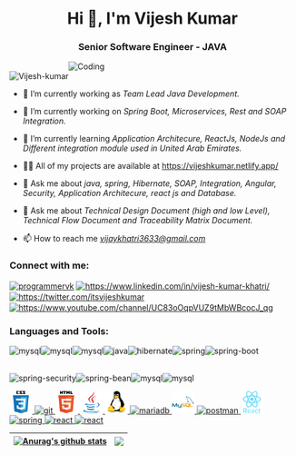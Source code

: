 <h1 align="center">Hi 👋, I'm Vijesh Kumar</h1>
<h3 align="center">Senior Software Engineer - JAVA </h3>

<img align="right" alt="Coding" width="400" src="https://cdn.dribbble.com/users/1162077/screenshots/3848914/programmer.gif">

<p align="left"> <img src="https://komarev.com/ghpvc/?username=itsvijeshkumar&label=Profile%20views&color=0e75b6&style=flat" alt="Vijesh-kumar" /> </p>

<!--<p align="left"> <a href="https://www.facebook.com/programmervk" target="blank"><img src="https://img.shields.io/facebook/follow/programmervk?logo=twitter&style=for-the-badge" alt="programmervk" /></a> </p> -->

- 🔭 I’m currently working as *Team Lead Java Development.*

- 🔭 I’m currently working on *Spring Boot, Microservices, Rest and SOAP Integration.*

- 🌱 I’m currently learning *Application Architecure, ReactJs, NodeJs and Different integration module used in United Arab Emirates.*

- 👨‍💻 All of my projects are available at https://vijeshkumar.netlify.app/

<!-- 📝 I regularly write articles on https://fazaltuts4u.blogspot.com/](https://fazaltuts4u.blogspot.com/) and this is my Youtube Channel https://www.youtube.com/c/FazalTuts4Uf](https://www.youtube.com/c/FazalTuts4Uf)-->

- 💬 Ask me about *java, spring, Hibernate, SOAP, Integration, Angular, Security, Application Architecure, react js and Database.*

- 💬 Ask me about *Technical Design Document (high and low Level), Technical Flow Document and Traceability Matrix Document.*

- 📫 How to reach me *vijaykhatri3633@gmail.com*

<h3 align="left">Connect with me:</h3>
<p align="left">
<a href="https://www.facebook.com/programmervk" target="blank"><img align="center" src="https://raw.githubusercontent.com/rahuldkjain/github-profile-readme-generator/master/src/images/icons/Social/facebook.svg" alt="programmervk" height="30" width="40" /></a>
<a href="https://www.linkedin.com/in/vijesh-kumar-khatri/" target="blank"><img align="center" src="https://raw.githubusercontent.com/rahuldkjain/github-profile-readme-generator/master/src/images/icons/Social/linked-in-alt.svg" alt="https://www.linkedin.com/in/vijesh-kumar-khatri/" height="30" width="40" /></a>
<a href="https://twitter.com/itsvijeshkumar" target="blank"><img align="center" src="https://raw.githubusercontent.com/rahuldkjain/github-profile-readme-generator/master/src/images/icons/Social/twitter.svg" alt="https://twitter.com/itsvijeshkumar" height="30" width="40" /></a>
  <a href="https://www.youtube.com/channel/UC83oOqpVUZ9tMbWBcocJ_qg" target="blank"><img align="center" src="https://raw.githubusercontent.com/rahuldkjain/github-profile-readme-generator/master/src/images/icons/Social/youtube.svg" alt="https://www.youtube.com/channel/UC83oOqpVUZ9tMbWBcocJ_qg" height="30" width="40" /></a>
  
  
</p>

<h3 align="left">Languages and Tools:</h3>
<img align="left" alt="mysql" src="https://img.shields.io/badge/html5-%23E34F26.svg?style=for-the-badge&logo=html5&logoColor=white" />
<img align="left" alt="mysql" src="https://img.shields.io/badge/css3-%231572B6.svg?style=for-the-badge&logo=css3&logoColor=white" />
<img align="left" alt="mysql" src="https://img.shields.io/badge/mysql-%2300f.svg?style=for-the-badge&logo=mysql&logoColor=white" />
<img align="left" alt="java" src="https://img.shields.io/badge/java-%23ED8B00.svg?style=for-the-badge&logo=java&logoColor=white" />
<img align="left" alt="hibernate" src="https://img.shields.io/badge/hibernate-%231572B6.svg?style=for-the-badge&logo=hibernate&logoColor=white" />
<img align="left" alt="spring" src="https://img.shields.io/badge/spring-%236DB33F.svg?style=for-the-badge&logo=spring&logoColor=white" />
<img align="left" alt="spring-boot" src="https://img.shields.io/badge/spring-boot-%236DB33F.svg?style=for-the-badge&logo=spring-boot&logoColor=white" />
</br>
<p align="left" alt="spring-bean" />
</br>
<img align="left" alt="spring-security" src="https://img.shields.io/badge/spring-security-%236DB33F.svg?style=for-the-badge&logo=spring-security&logoColor=white" />
<img align="left" alt="spring-bean" src="https://img.shields.io/badge/spring-bean-%236DB33F.svg?style=for-the-badge&logo=spring&logoColor=white" />
<img align="left" alt="mysql" src="https://img.shields.io/badge/angular-%2320232a.svg?style=for-the-badge&logo=angular&logoColor=%2361DAFB" />
<img alt="mysql" src="https://img.shields.io/badge/react-%2320232a.svg?style=for-the-badge&logo=react&logoColor=%2361DAFB" />

<p align="left"> <a href="https://www.w3schools.com/css/" target="_blank" rel="noreferrer"> <img src="https://raw.githubusercontent.com/devicons/devicon/master/icons/css3/css3-original-wordmark.svg" alt="css3" width="40" height="40"/> </a> <a href="https://git-scm.com/" target="_blank" rel="noreferrer"> <img src="https://www.vectorlogo.zone/logos/git-scm/git-scm-icon.svg" alt="git" width="40" height="40"/> </a> <a href="https://www.w3.org/html/" target="_blank" rel="noreferrer"> <img src="https://raw.githubusercontent.com/devicons/devicon/master/icons/html5/html5-original-wordmark.svg" alt="html5" width="40" height="40"/> </a> <a href="https://www.java.com" target="_blank" rel="noreferrer"> <img src="https://raw.githubusercontent.com/devicons/devicon/master/icons/java/java-original.svg" alt="java" width="40" height="40"/> </a> <a href="https://www.linux.org/" target="_blank" rel="noreferrer"> <img src="https://raw.githubusercontent.com/devicons/devicon/master/icons/linux/linux-original.svg" alt="linux" width="40" height="40"/> </a> <a href="https://mariadb.org/" target="_blank" rel="noreferrer"> <img src="https://www.vectorlogo.zone/logos/mariadb/mariadb-icon.svg" alt="mariadb" width="40" height="40"/> </a> <a href="https://www.mysql.com/" target="_blank" rel="noreferrer"> <img src="https://raw.githubusercontent.com/devicons/devicon/master/icons/mysql/mysql-original-wordmark.svg" alt="mysql" width="40" height="40"/> </a> <a href="https://postman.com" target="_blank" rel="noreferrer"> <img src="https://www.vectorlogo.zone/logos/getpostman/getpostman-icon.svg" alt="postman" width="40" height="40"/> </a> <a href="https://reactjs.org/" target="_blank" rel="noreferrer"> <img src="https://raw.githubusercontent.com/devicons/devicon/master/icons/react/react-original-wordmark.svg" alt="react" width="40" height="40"/> </a> <a href="https://reactnative.dev/" target="_blank" rel="noreferrer">  </a> <a href="https://spring.io/" target="_blank" rel="noreferrer"> <img src="https://upload.wikimedia.org/wikipedia/commons/4/44/Spring_Framework_Logo_2018.svg" alt="spring" width="auto" height="40"/>
  <img src="https://upload.wikimedia.org/wikipedia/commons/4/4e/Docker_%28container_engine%29_logo.svg" alt="react" width="auto" height="40"/>
    <img src="https://upload.wikimedia.org/wikipedia/commons/3/39/Kubernetes_logo_without_workmark.svg" alt="react" width="auto" height="40"/> </a> </p>

<!--<img src="https://www.vectorlogo.zone/logos/springio/springio-icon.svg" alt="spring" width="40" height="40"/>
<img src="https://reactnative.dev/img/header_logo.svg" alt="reactnative" width="40" height="40"/>
-->

<!-- <img align="left" width="47%"  src="https://github-readme-stats.vercel.app/api?username=Fazal-haroon&show_icons=true&theme=radical" />
<img align="left" width="47%" src="https://github-readme-stats.vercel.app/api/top-langs/?username=Fazal-haroon&layout=compact" />
 -->

| <a href="https://github.com/itsvijeshkumar/github-readme-stats"><img align="center" src="https://github-readme-stats.vercel.app/api?username=itsvijeshkumar&show_icons=true&include_all_commits=true&theme=buefy&hide_border=true" alt="Anurag's github stats" /></a> | <a href="https://github.com/itsvijeshkumar/github-readme-stats"><img align="center" src="https://github-readme-stats.vercel.app/api/top-langs/?username=itsvijeshkumar&layout=compact&theme=buefy&hide_border=true" /></a> |
| ------------- | ------------- |
